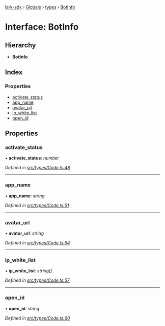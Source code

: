 [lark-sdk](../README.md) › [Globals](../globals.md) › [types](../modules/types.md) › [BotInfo](types.botinfo.md)

# Interface: BotInfo

## Hierarchy

* **BotInfo**

## Index

### Properties

* [activate_status](types.botinfo.md#activate_status)
* [app_name](types.botinfo.md#app_name)
* [avatar_url](types.botinfo.md#avatar_url)
* [ip_white_list](types.botinfo.md#ip_white_list)
* [open_id](types.botinfo.md#open_id)

## Properties

###  activate_status

• **activate_status**: *number*

*Defined in [src/types/Code.ts:48](https://github.com/TbhT/lark-sdk/blob/e3605bb/src/types/Code.ts#L48)*

___

###  app_name

• **app_name**: *string*

*Defined in [src/types/Code.ts:51](https://github.com/TbhT/lark-sdk/blob/e3605bb/src/types/Code.ts#L51)*

___

###  avatar_url

• **avatar_url**: *string*

*Defined in [src/types/Code.ts:54](https://github.com/TbhT/lark-sdk/blob/e3605bb/src/types/Code.ts#L54)*

___

###  ip_white_list

• **ip_white_list**: *string[]*

*Defined in [src/types/Code.ts:57](https://github.com/TbhT/lark-sdk/blob/e3605bb/src/types/Code.ts#L57)*

___

###  open_id

• **open_id**: *string*

*Defined in [src/types/Code.ts:60](https://github.com/TbhT/lark-sdk/blob/e3605bb/src/types/Code.ts#L60)*
